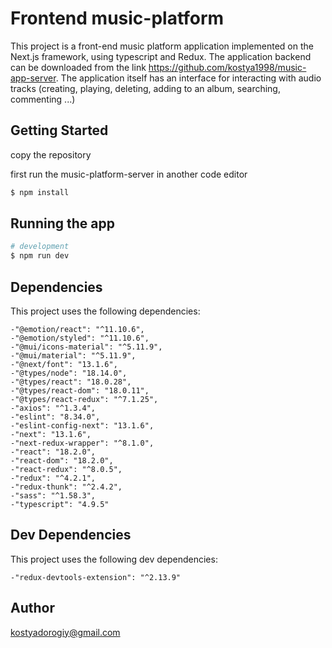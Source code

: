 # Frontend music-platform

This project is a front-end music platform application implemented on the Next.js framework, using typescript and Redux. The application backend can be downloaded from the link https://github.com/kostya1998/music-app-server. The application itself has an interface for interacting with audio tracks (creating, playing, deleting, adding to an album, searching, commenting ...)

## Getting Started

copy the repository

first run the music-platform-server in another code editor

```bash
$ npm install
```

## Running the app

```bash
# development
$ npm run dev

```

## Dependencies

This project uses the following dependencies:

    -"@emotion/react": "^11.10.6",
    -"@emotion/styled": "^11.10.6",
    -"@mui/icons-material": "^5.11.9",
    -"@mui/material": "^5.11.9",
    -"@next/font": "13.1.6",
    -"@types/node": "18.14.0",
    -"@types/react": "18.0.28",
    -"@types/react-dom": "18.0.11",
    -"@types/react-redux": "^7.1.25",
    -"axios": "^1.3.4",
    -"eslint": "8.34.0",
    -"eslint-config-next": "13.1.6",
    -"next": "13.1.6",
    -"next-redux-wrapper": "^8.1.0",
    -"react": "18.2.0",
    -"react-dom": "18.2.0",
    -"react-redux": "^8.0.5",
    -"redux": "^4.2.1",
    -"redux-thunk": "^2.4.2",
    -"sass": "^1.58.3",
    -"typescript": "4.9.5"

## Dev Dependencies

This project uses the following dev dependencies:

    -"redux-devtools-extension": "^2.13.9"

## Author

kostyadorogiy@gmail.com
